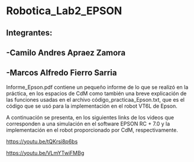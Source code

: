 # Robotica_Lab2_EPSON
## Integrantes: 
## -Camilo Andres Apraez Zamora
## -Marcos Alfredo Fierro Sarria

Informe_Epson.pdf contiene un pequeño informe de lo que se realizó en la práctica, en los espacios de CdM como también una breve explicación de las funciones usadas en el archivo código_practicaa_Epson.txt, que es el código que se usó para la implementación en el robot VT6L de Epson.

A continuación se presenta, en los siguientes links de los videos que corresponden a una simulación en el software EPSON RC + 7.0 y la implementación en el robot proporcionado por CdM, respectivamente.

https://youtu.be/tQKrsi8p6bs  

https://youtu.be/VLmYTwiFMBg
